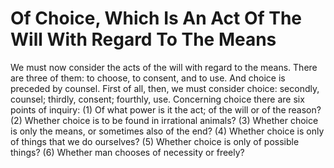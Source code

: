 # Of Choice, Which Is An Act Of The Will With Regard To The Means

We must now consider the acts of the will with regard to the means. There are three of them: to choose, to consent, and to use. And choice is preceded by counsel. First of all, then, we must consider choice: secondly, counsel; thirdly, consent; fourthly, use.  Concerning choice there are six points of inquiry:
(1) Of what power is it the act; of the will or of the reason?
(2) Whether choice is to be found in irrational animals?
(3) Whether choice is only the means, or sometimes also of the end?
(4) Whether choice is only of things that we do ourselves?
(5) Whether choice is only of possible things?
(6) Whether man chooses of necessity or freely?